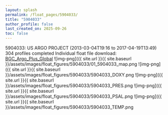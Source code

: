 ```yaml
---
layout: splash
permalink: /float_pages/5904033/
title: "5904033"
author_profile: false
last_created_on: 2025-09-26
toc: false
---
```

 
5904033: US ARGO PROJECT (2013-03-04T19:16 to 2017-04-19T13:49)
304 profiles completed
Individual float file download: [BGC_Argo_Plus_Global](https://ftp.soest.hawaii.edu/bgc_argo_plus/Individual_Floats/outliers_removed/5904033_Sprof_processed.nc)
![img-png]({{ site.url }}{{ site.baseurl }}/assets/images/float_figures/5904033/01_5904033_map.png
![img-png]({{ site.url }}{{ site.baseurl }}/assets/images/float_figures/5904033/5904033_DOXY.png
![img-png]({{ site.url }}{{ site.baseurl }}/assets/images/float_figures/5904033/5904033_PRES.png
![img-png]({{ site.url }}{{ site.baseurl }}/assets/images/float_figures/5904033/5904033_PSAL.png
![img-png]({{ site.url }}{{ site.baseurl }}/assets/images/float_figures/5904033/5904033_TEMP.png

